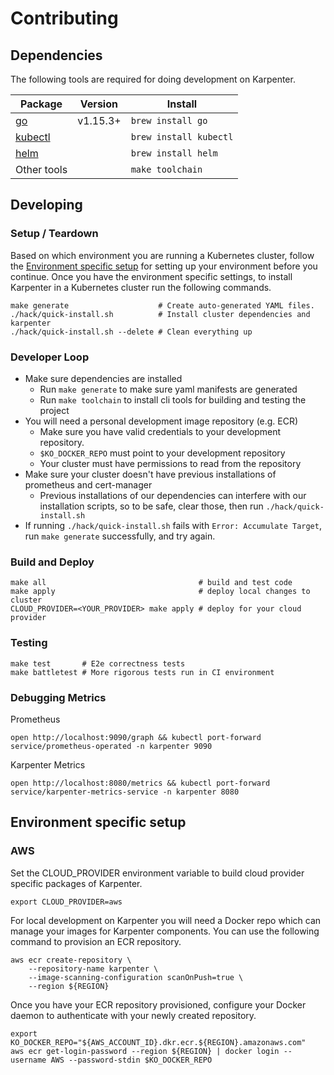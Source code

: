 # Contributing

## Dependencies

The following tools are required for doing development on Karpenter.

| Package                                                            | Version  | Install                |
| ------------------------------------------------------------------ | -------- | ---------------------- |
| [go](https://golang.org/dl/)                                       | v1.15.3+ | `brew install go`      |
| [kubectl](https://kubernetes.io/docs/tasks/tools/install-kubectl/) |          | `brew install kubectl` |
| [helm](https://helm.sh/docs/intro/install/)                        |          | `brew install helm`    |
| Other tools                                                        |          | `make toolchain`       |

## Developing

### Setup / Teardown

Based on which environment you are running a Kubernetes cluster, follow the [Environment specific setup](##Environment-specific-setup) for setting up your environment before you continue. Once you have the environment specific settings, to install Karpenter in a Kubernetes cluster run the following commands.

```
make generate                    # Create auto-generated YAML files.
./hack/quick-install.sh          # Install cluster dependencies and karpenter
./hack/quick-install.sh --delete # Clean everything up
```

### Developer Loop

* Make sure dependencies are installed
    * Run `make generate` to make sure yaml manifests are generated
    * Run `make toolchain` to install cli tools for building and testing the project
* You will need a personal development image repository (e.g. ECR)
    * Make sure you have valid credentials to your development repository.
    * `$KO_DOCKER_REPO` must point to your development repository
    * Your cluster must have permissions to read from the repository
* Make sure your cluster doesn't have previous installations of prometheus and cert-manager
  * Previous installations of our dependencies can interfere with our installation scripts, so to be safe, clear those, then run `./hack/quick-install.sh`
* If running `./hack/quick-install.sh` fails with `Error: Accumulate Target`, run `make generate` successfully, and try again.

### Build and Deploy
```
make all                                  # build and test code
make apply                                # deploy local changes to cluster
CLOUD_PROVIDER=<YOUR_PROVIDER> make apply # deploy for your cloud provider
```

### Testing
```
make test       # E2e correctness tests
make battletest # More rigorous tests run in CI environment
```

### Debugging Metrics
Prometheus
```
open http://localhost:9090/graph && kubectl port-forward service/prometheus-operated -n karpenter 9090
```
Karpenter Metrics
```
open http://localhost:8080/metrics && kubectl port-forward service/karpenter-metrics-service -n karpenter 8080
```

## Environment specific setup

### AWS
Set the CLOUD_PROVIDER environment variable to build cloud provider specific packages of Karpenter.

```
export CLOUD_PROVIDER=aws
```

For local development on Karpenter you will need a Docker repo which can manage your images for Karpenter components.
You can use the following command to provision an ECR repository.
```
aws ecr create-repository \
    --repository-name karpenter \
    --image-scanning-configuration scanOnPush=true \
    --region ${REGION}
```

Once you have your ECR repository provisioned, configure your Docker daemon to authenticate with your newly created repository.

```
export KO_DOCKER_REPO="${AWS_ACCOUNT_ID}.dkr.ecr.${REGION}.amazonaws.com"
aws ecr get-login-password --region ${REGION} | docker login --username AWS --password-stdin $KO_DOCKER_REPO
```
